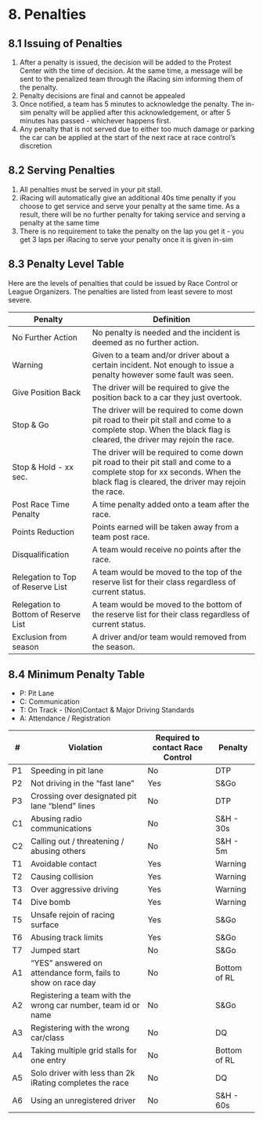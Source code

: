 # 8. Penalties

## 8.1 Issuing of Penalties
1. After a penalty is issued, the decision will be added to the Protest Center with the time of decision. At the same time, a message will be sent to the penalized team through the iRacing sim informing them of the penalty.
2. Penalty decisions are final and cannot be appealed
3. Once notified, a team has 5 minutes to acknowledge the penalty. The in-sim penalty will be applied after this acknowledgement, or after 5 minutes has passed - whichever happens first.
4. Any penalty that is not served due to either too much damage or parking the car can be applied at the start of the next race at race control’s discretion

## 8.2 Serving Penalties
1. All penalties must be served in your pit stall.
2. iRacing will automatically give an additional 40s time penalty if you choose to get service and serve your penalty at the same time. As a result, there will be no further penalty for taking service and serving a penalty at the same time
3. There is no requirement to take the penalty on the lap you get it - you get 3 laps per iRacing to serve your penalty once it is given in-sim


## 8.3 Penalty Level Table
Here are the levels of penalties that could be issued by Race Control or League Organizers. The penalties are listed from least severe to most severe.

| Penalty                              | Definition                                                                                                                                                                       |
|--------------------------------------|----------------------------------------------------------------------------------------------------------------------------------------------------------------------------------|
| No Further Action                    | No penalty is needed and the incident is deemed as no further action.                                                                                                            |
| Warning                              | Given to a team and/or driver about a certain incident. Not enough to issue a penalty however some fault was seen.                                                               |
| Give Position Back                   | The driver will be required to give the position back to a car they just overtook.                                                                                               |
| Stop & Go                            | The driver will be required to come down pit road to their pit stall and come to a complete stop. When the black flag is cleared, the driver may rejoin the race.                |
| Stop & Hold - xx sec.                | The driver will be required to come down pit road to their pit stall and come to a complete stop for xx seconds. When the black flag is cleared, the driver may rejoin the race. |
| Post Race Time Penalty               | A time penalty added onto a team after the race.                                                                                                                                 |
| Points Reduction                     | Points earned will be taken away from a team post race.                                                                                                                          |
| Disqualification                     | A team would receive no points after the race.                                                                                                                                   |
| Relegation to Top of Reserve List    | A team would be moved to the top of the reserve list for their class regardless of current status.                                                                               |
| Relegation to Bottom of Reserve List | A team would be moved to the bottom of the reserve list for their class regardless of current status.                                                                            |
| Exclusion from season                | A driver and/or team would removed from the season.                                                                                                                              |

## 8.4 Minimum Penalty Table
- P: Pit Lane
- C: Communication
- T: On Track -  (Non)Contact & Major Driving Standards
- A: Attendance / Registration

| #  | Violation                                                    | Required to contact Race Control | Penalty      |
|----|--------------------------------------------------------------|----------------------------------|--------------|
| P1 | Speeding in pit lane                                         | No                               | DTP          |
| P2 | Not driving in the “fast lane”                               | Yes                              | S&Go         |
| P3 | Crossing over designated pit lane “blend” lines              | No                               | DTP          |
| C1 | Abusing radio communications                                 | No                               | S&H - 30s    |
| C2 | Calling out / threatening / abusing others                   | No                               | S&H - 5m     |
| T1 | Avoidable contact                                            | Yes                              | Warning      |
| T2 | Causing collision                                            | Yes                              | Warning      |
| T3 | Over aggressive driving                                      | Yes                              | Warning      |
| T4 | Dive bomb                                                    | Yes                              | Warning      |
| T5 | Unsafe rejoin of racing surface                              | Yes                              | S&Go         |
| T6 | Abusing track limits                                         | Yes                              | S&Go         |
| T7 | Jumped start                                                 | No                               | S&Go         |
| A1 | “YES” answered on attendance form, fails to show on race day | No                               | Bottom of RL |
| A2 | Registering a team with the wrong car number, team id or name| No                               | S&Go         |
| A3 | Registering with the wrong car/class                         | No                               | DQ           |
| A4 | Taking multiple grid stalls for one entry                    | No                               | Bottom of RL |
| A5 | Solo driver with less than 2k iRating completes the race     | No                               | DQ           |
| A6 | Using an unregistered driver                                 | No                               | S&H - 60s    |
